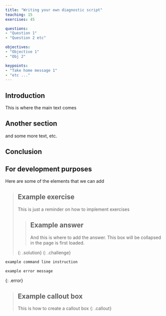```yaml
---
title: "Writing your own diagnostic script"
teaching: 15
exercises: 45

questions:
- "Question 1"
- "Question 2 etc"

objectives:
- "Objective 1"
- "Obj 2"

keypoints:
- "Take home message 1"
- "etc ..."
---
```


## Introduction

This is where the main text comes

## Another section

and some more text, etc.

## Conclusion


## For development purposes

Here are some of the elements that we can add

> ## Example exercise
>
> This is just a reminder on how to implement exercises
>
> > ## Example answer
> >
> > And this is where to add the answer.
> > This box will be collapsed in the page is first loaded.
> >
> {: .solution}
{: .challenge}

```bash
example command line instruction
```

```
example error message
```
{: .error}

> ## Example callout box
>
> This is how to create a callout box
{: .callout}
